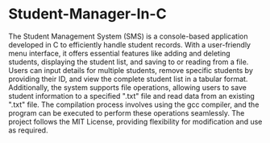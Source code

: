 # Student-Manager-In-C

The Student Management System (SMS) is a console-based application developed in C to efficiently handle student records. With a user-friendly menu interface, it offers essential features like adding and deleting students, displaying the student list, and saving to or reading from a file. Users can input details for multiple students, remove specific students by providing their ID, and view the complete student list in a tabular format. Additionally, the system supports file operations, allowing users to save student information to a specified ".txt" file and read data from an existing ".txt" file. The compilation process involves using the gcc compiler, and the program can be executed to perform these operations seamlessly. The project follows the MIT License, providing flexibility for modification and use as required.
